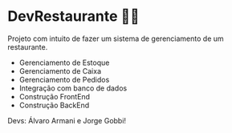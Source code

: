 # DevRestaurante :man_cook:
Projeto com intuito de fazer um sistema de gerenciamento de um restaurante.

- Gerenciamento de Estoque
- Gerenciamento de Caixa
- Gerenciamento de Pedidos
- Integração com banco de dados
- Construção FrontEnd
- Construção BackEnd


Devs: Álvaro Armani e Jorge Gobbi!

